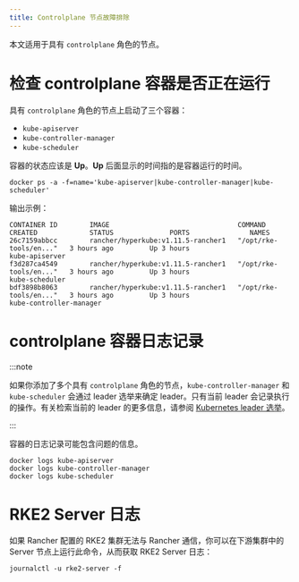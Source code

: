 ```yaml
---
title: Controlplane 节点故障排除
---
```


本文适用于具有 `controlplane` 角色的节点。

# 检查 controlplane 容器是否正在运行

具有 `controlplane` 角色的节点上启动了三个容器：

* `kube-apiserver`
* `kube-controller-manager`
* `kube-scheduler`

容器的状态应该是 **Up**。**Up** 后面显示的时间指的是容器运行的时间。

```
docker ps -a -f=name='kube-apiserver|kube-controller-manager|kube-scheduler'
```

输出示例：
```
CONTAINER ID        IMAGE                                COMMAND                  CREATED             STATUS              PORTS               NAMES
26c7159abbcc        rancher/hyperkube:v1.11.5-rancher1   "/opt/rke-tools/en..."   3 hours ago         Up 3 hours                              kube-apiserver
f3d287ca4549        rancher/hyperkube:v1.11.5-rancher1   "/opt/rke-tools/en..."   3 hours ago         Up 3 hours                              kube-scheduler
bdf3898b8063        rancher/hyperkube:v1.11.5-rancher1   "/opt/rke-tools/en..."   3 hours ago         Up 3 hours                              kube-controller-manager
```

# controlplane 容器日志记录

:::note

如果你添加了多个具有 `controlplane` 角色的节点，`kube-controller-manager` 和 `kube-scheduler` 会通过 leader 选举来确定 leader。只有当前 leader 会记录执行的操作。有关检索当前的 leader 的更多信息，请参阅 [Kubernetes leader 选举](../other-troubleshooting-tips/kubernetes-resources.md#kubernetes-leader-选举)。

:::

容器的日志记录可能包含问题的信息。

```
docker logs kube-apiserver
docker logs kube-controller-manager
docker logs kube-scheduler
```

# RKE2 Server 日志

如果 Rancher 配置的 RKE2 集群无法与 Rancher 通信，你可以在下游集群中的 Server 节点上运行此命令，从而获取 RKE2 Server 日志：

```
journalctl -u rke2-server -f
```
